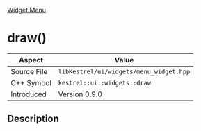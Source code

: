 [Widget.Menu](index)
# draw()
| Aspect | Value |
| --- | --- |
| Source File | `libKestrel/ui/widgets/menu_widget.hpp` |
| C++ Symbol | `kestrel::ui::widgets::draw` |
| Introduced | Version 0.9.0 |
## Description

